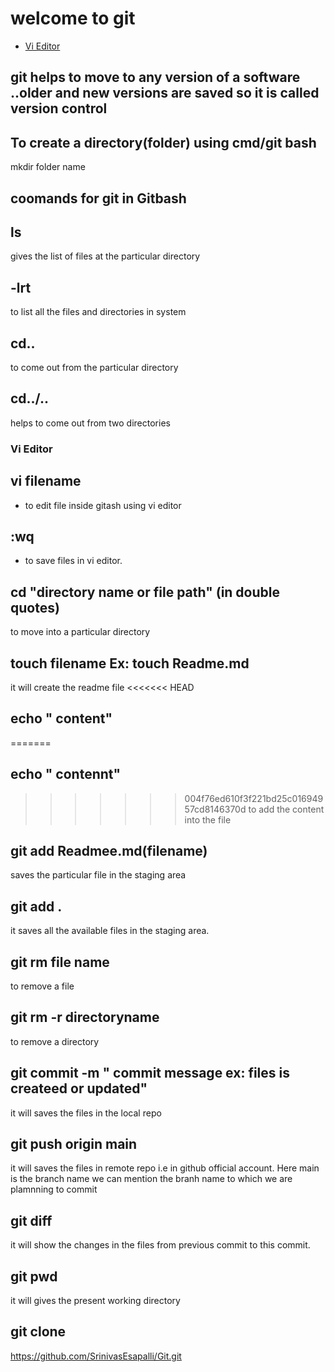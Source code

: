# welcome to git

- [ Vi Editor ](#vieditor)

## git helps to move to any version of a software ..older and new versions are saved  so it is called version control

## To create a directory(folder) using cmd/git bash
mkdir folder name

## coomands for git in Gitbash
## ls
gives the list of files at the particular directory

## -lrt
 to list all the files and directories in system


## cd..
to come out from the particular directory

## cd../..
helps to come out  from two directories

<a name="Vi Editor"></a>
### Vi Editor

## vi filename
- to edit file inside gitash using vi editor

## :wq 
- to save files in vi editor.

## cd "directory name or file path" (in double quotes)
to move into a particular directory
## touch filename Ex: touch Readme.md
it will create the readme file
<<<<<<< HEAD
## echo " content"
=======
## echo " contennt"
>>>>>>> 004f76ed610f3f221bd25c01694957cd8146370d
to add the content into the file
## git add Readmee.md(filename)
saves the particular file in the staging area
## git add .
it saves all the available files in the staging area.

## git rm file name
to remove a file 

## git rm -r directoryname
to remove a directory 

## git commit -m " commit message ex: files is createed or updated"

it will saves the files in the local repo

## git push origin main 

it will saves the files in remote repo i.e in github official account. 
Here main is the branch name we can mention the branh name to which we are plamnning to commit

## git diff

it will show the changes in the files from previous commit to this commit.

## git pwd
it will gives the present working directory

## git clone 
https://github.com/SrinivasEsapalli/Git.git



